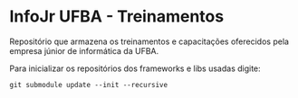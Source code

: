 # InfoJr UFBA - Treinamentos

Repositório que armazena os treinamentos e capacitações oferecidos pela empresa júnior de informática da UFBA.

Para inicializar os repositórios dos frameworks e libs usadas digite:

`git submodule update --init --recursive`
